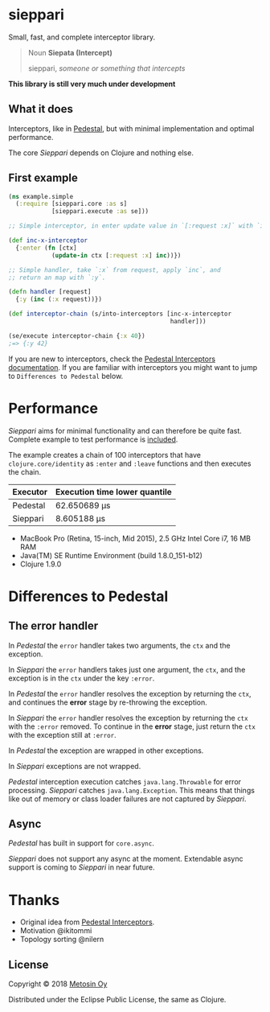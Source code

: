 # sieppari

Small, fast, and complete interceptor library.

> Noun
> **Siepata (Intercept)**
> 
>   sieppari, _someone or something that intercepts_

**This library is still very much under development**

## What it does

Interceptors, like in [Pedestal](http://pedestal.io/reference/interceptors), but
with minimal implementation and optimal performance.

The core _Sieppari_ depends on Clojure and nothing else.

## First example

```clj
(ns example.simple
  (:require [sieppari.core :as s]
            [sieppari.execute :as se]))

;; Simple interceptor, in enter update value in `[:request :x]` with `inc`:

(def inc-x-interceptor
  {:enter (fn [ctx]
            (update-in ctx [:request :x] inc))})

;; Simple handler, take `:x` from request, apply `inc`, and
;; return an map with `:y`.

(defn handler [request]
  {:y (inc (:x request))})

(def interceptor-chain (s/into-interceptors [inc-x-interceptor
                                             handler]))

(se/execute interceptor-chain {:x 40})
;=> {:y 42}
```

If you are new to interceptors, check the
[Pedestal Interceptors documentation](http://pedestal.io/reference/interceptors).
If you are familiar with interceptors you might want to jump to `Differences to Pedestal` below.

# Performance

_Sieppari_ aims for minimal functionality and can therefore be
quite fast. Complete example to test performance is 
[included](https://github.com/metosin/sieppari/blob/develop/examples/example/perf_testing.clj).

The example creates a chain of 100 interceptors that have 
`clojure.core/identity` as `:enter` and `:leave` functions and then
executes the chain.

| Executor      | Execution time lower quantile |
| ------------- | ----------------------------- |
| Pedestal      | 62.650689 µs                  |
| Sieppari      |  8.605188 µs                  |

* MacBook Pro (Retina, 15-inch, Mid 2015), 2.5 GHz Intel Core i7, 16 MB RAM
* Java(TM) SE Runtime Environment (build 1.8.0_151-b12)
* Clojure 1.9.0

# Differences to Pedestal

## The **error** handler

In _Pedestal_ the `error` handler takes two arguments, the `ctx` and
the exception.

In _Sieppari_ the `error` handlers takes just one argument, the `ctx`,
and the exception is in the `ctx` under the key `:error`.

In _Pedestal_ the `error` handler resolves the exception by returning
the `ctx`, and continues the **error** stage by re-throwing the exception.

In _Sieppari_ the `error` handler resolves the exception by returning
the `ctx` with the `:error` removed. To continue in the **error** 
stage, just return the `ctx` with the exception still at `:error`. 

In _Pedestal_ the exception are wrapped in other exceptions. 

In _Sieppari_ exceptions are not wrapped.

_Pedestal_ interception execution catches `java.lang.Throwable` for error 
processing. _Sieppari_ catches `java.lang.Exception`. This means that things 
like out of memory or class loader failures are not captured by _Sieppari_.

## Async

_Pedestal_ has built in support for `core.async`.

_Sieppari_ does not support any async at the moment. Extendable async support
is coming to _Sieppari_ in near future.

# Thanks

* Original idea from [Pedestal Interceptors](https://github.com/pedestal/pedestal/tree/master/interceptor).
* Motivation @ikitommi
* Topology sorting @nilern 

## License

Copyright &copy; 2018 [Metosin Oy](https://www.metosin.fi/)

Distributed under the Eclipse Public License, the same as Clojure.
